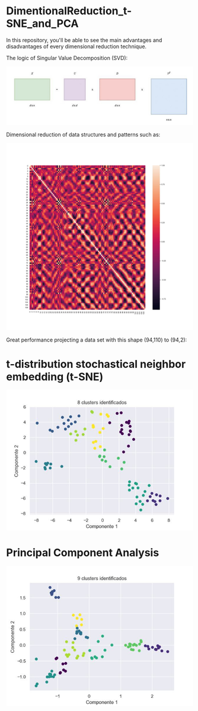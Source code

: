 # DimentionalReduction_t-SNE_and_PCA
In this repository, you'll be able to see the main advantages and disadvantages of every dimensional reduction technique. 

The logic of Singular Value Decomposition (SVD): 

![svd](https://github.com/RodGuarneros/DimentionalReduction_t-SNE_and_PCA/blob/main/SVD.jpg)

Dimensional reduction of data structures and patterns such as:

![structure](https://github.com/RodGuarneros/DimentionalReduction_t-SNE_and_PCA/blob/main/correlation_matriz.jpg)

Great performance projecting a data set with this shape (94,110) to (94,2):

# t-distribution stochastical neighbor embedding (t-SNE)

![tsne](https://github.com/RodGuarneros/DimentionalReduction_t-SNE_and_PCA/blob/main/clases_tsne.jpg)

# Principal Component Analysis

![pca](https://github.com/RodGuarneros/DimentionalReduction_t-SNE_and_PCA/blob/main/clases_pca.jpg)


